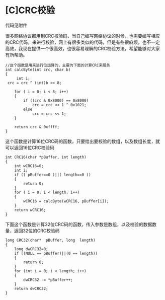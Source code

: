 # [C]CRC校验

代码见附件

很多网络协议都用到CRC校验码，当自己编写网络协议的时候，也需要编写相应的CRC代码，来进行校验，网上有很多类似的代码，但是有些很麻烦，也不一定高效，我现在提供一个很高效，也很容易理解的CRC校验方法，希望能够对大家有所帮助。
```
//这个函数是用来进行位运算的，主要为下面的计算CRC来服务
int calcByte(int crc, char b)
{
     int i;
 crc = crc ^ (int)b << 8;

    for ( i = 0; i < 8; i++)
    {
        if ((crc & 0x8000) == 0x8000)
            crc = crc << 1 ^ 0x1021;
        else
            crc = crc << 1;
    }
 
    return crc & 0xffff;
}

```

这个函数是计算16位CRC码的函数，只要给出要校验的数组，以及数组长度，就可以返回16位CRC校验码

```
int CRC16(char *pBuffer, int length)
{
    int wCRC16=0;
    int i;
    if (( pBuffer==0 )||( length==0 ))
    {
        return 0;
    }
    for ( i = 0; i < length; i++)
    {
        wCRC16 = calcByte(wCRC16, pBuffer[i]);
    }
    return wCRC16;
}
```

下面这个函数是计算32位CRC码的函数，传入参数是数组，以及校验的数据数量，返回32位的CRC校验码

```
long CRC32(char*  pBuffer, long  length)
{
    long dwCRC32=0;
    if ((NULL == pBuffer)||(0 == length))
    {
        return 0;
    }
    for (int i = 0; i < length; i++)
    {
        dwCRC32 -= *pBuffer++;
    }
    return dwCRC32;
}
```